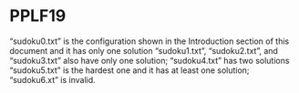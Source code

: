 # PPLF19

“sudoku0.txt” is the configuration shown in the Introduction section of this document and it has only one solution
“sudoku1.txt”, “sudoku2.txt”, and “sudoku3.txt” also have only one solution;
“sudoku4.txt” has two solutions 
“sudoku5.txt” is the hardest one and it has at least one solution;
“sudoku6.xt” is invalid.
